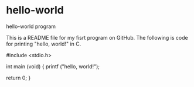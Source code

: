 # hello-world
hello-world program

This is a README file for my fisrt program on GitHub. The following is code for printing "hello, world!" in C.

#include <stdio.h>

int main (void)
{
  printf ("hello, world!");
  
  return 0;
}
